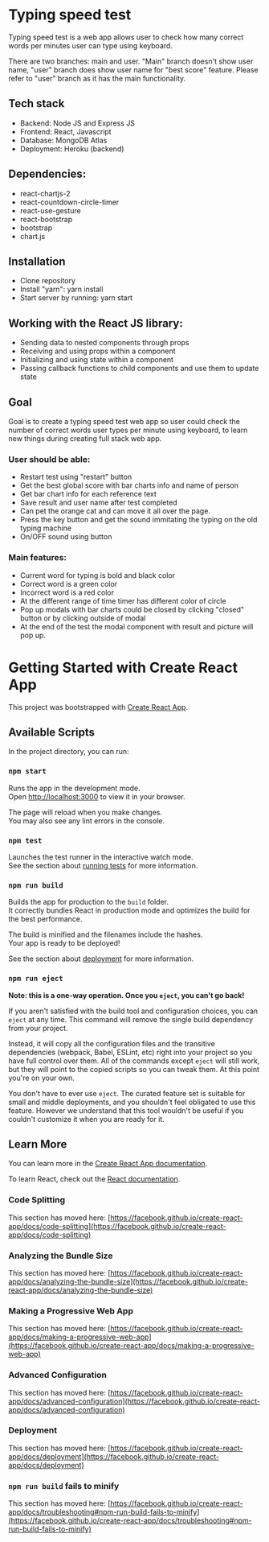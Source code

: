 # Typing speed test

Typing speed test is a web app allows user to check how many correct words per minutes user can type using keyboard.

There are two branches: main and user. "Main" branch doesn't show user name, "user" branch does show user name for "best score" feature. Please refer to "user" branch as it has the main functionality. 

## Tech stack

* Backend: Node JS and Express JS
* Frontend: React, Javascript
* Database: MongoDB Atlas
* Deployment: Heroku (backend)

## Dependencies:

* react-chartjs-2
* react-countdown-circle-timer
* react-use-gesture
* react-bootstrap
* bootstrap
* chart.js

## Installation

* Clone repository
* Install "yarn": yarn install
* Start server by running: yarn start

## Working with the React JS library:

* Sending data to nested components through props
* Receiving and using props within a component
* Initializing and using state within a component
* Passing callback functions to child components and use them to update state

## Goal

Goal is to create a typing speed test web app so user could check the number of correct words user types per minute using keyboard, to learn new things during creating full stack web app.

### User should be able:

* Restart test using "restart" button
* Get the best global score with bar charts info and name of person
* Get bar chart info for each reference text
* Save result and user name after test completed
* Can pet the orange cat and can move it all over the page.
* Press the key button and get the sound immitating the typing on the old typing machine
* On/OFF sound using button

### Main features:

* Current word for typing is bold and black color
* Correct word is a green color
* Incorrect word is a red color
* At the different range of time timer has different color of circle
* Pop up modals with bar charts could be closed by clicking "closed" button or by clicking outside of modal
* At the end of the test the modal component with result and picture will pop up.












# Getting Started with Create React App

This project was bootstrapped with [Create React App](https://github.com/facebook/create-react-app).

## Available Scripts

In the project directory, you can run:

### `npm start`

Runs the app in the development mode.\
Open [http://localhost:3000](http://localhost:3000) to view it in your browser.

The page will reload when you make changes.\
You may also see any lint errors in the console.

### `npm test`

Launches the test runner in the interactive watch mode.\
See the section about [running tests](https://facebook.github.io/create-react-app/docs/running-tests) for more information.

### `npm run build`

Builds the app for production to the `build` folder.\
It correctly bundles React in production mode and optimizes the build for the best performance.

The build is minified and the filenames include the hashes.\
Your app is ready to be deployed!

See the section about [deployment](https://facebook.github.io/create-react-app/docs/deployment) for more information.

### `npm run eject`

**Note: this is a one-way operation. Once you `eject`, you can't go back!**

If you aren't satisfied with the build tool and configuration choices, you can `eject` at any time. This command will remove the single build dependency from your project.

Instead, it will copy all the configuration files and the transitive dependencies (webpack, Babel, ESLint, etc) right into your project so you have full control over them. All of the commands except `eject` will still work, but they will point to the copied scripts so you can tweak them. At this point you're on your own.

You don't have to ever use `eject`. The curated feature set is suitable for small and middle deployments, and you shouldn't feel obligated to use this feature. However we understand that this tool wouldn't be useful if you couldn't customize it when you are ready for it.

## Learn More

You can learn more in the [Create React App documentation](https://facebook.github.io/create-react-app/docs/getting-started).

To learn React, check out the [React documentation](https://reactjs.org/).

### Code Splitting

This section has moved here: [https://facebook.github.io/create-react-app/docs/code-splitting](https://facebook.github.io/create-react-app/docs/code-splitting)

### Analyzing the Bundle Size

This section has moved here: [https://facebook.github.io/create-react-app/docs/analyzing-the-bundle-size](https://facebook.github.io/create-react-app/docs/analyzing-the-bundle-size)

### Making a Progressive Web App

This section has moved here: [https://facebook.github.io/create-react-app/docs/making-a-progressive-web-app](https://facebook.github.io/create-react-app/docs/making-a-progressive-web-app)

### Advanced Configuration

This section has moved here: [https://facebook.github.io/create-react-app/docs/advanced-configuration](https://facebook.github.io/create-react-app/docs/advanced-configuration)

### Deployment

This section has moved here: [https://facebook.github.io/create-react-app/docs/deployment](https://facebook.github.io/create-react-app/docs/deployment)

### `npm run build` fails to minify

This section has moved here: [https://facebook.github.io/create-react-app/docs/troubleshooting#npm-run-build-fails-to-minify](https://facebook.github.io/create-react-app/docs/troubleshooting#npm-run-build-fails-to-minify)
